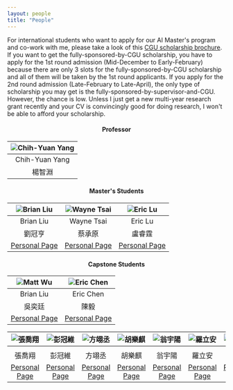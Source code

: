 ```yaml
---
layout: people
title: "People"
---
```

For international students who want to apply for our AI Master's program and co-work with me, please take a look of this [CGU scholarship brochure](http://yangchihyuan.github.io/assets/CGU_Scholarships_info.pdf). If you want to get the fully-sponsored-by-CGU scholarship, you have to apply for the 1st round admission (Mid-December to Early-February) because there are only 3 slots for the fully-sponsored-by-CGU scholarship and all of them will be taken by the 1st round applicants.
If you apply for the 2nd round admission (Late-February to Late-April), the only type of scholarship you may get is the fully-sponsored-by-supervisor-and-CGU. However, the chance is low. Unless I just get a new multi-year research grant recently and your CV is convincingly good for doing research, I won't be able to afford your scholarship.



#### <center>Professor</center>

| ![Chih-Yuan Yang](http://yangchihyuan.github.io/assets/img/cyyang20241018.jpg)|
|:---:|
|Chih-Yuan Yang|
|楊智淵|

<p></p>

#### <center>Master's Students</center>

| ![Brian Liu](http://yangchihyuan.github.io/assets/img/Brian_Liu.jpg)|![Wayne Tsai](http://yangchihyuan.github.io/assets/img/Wayne_Tsai.jpg)|![Eric Lu](http://yangchihyuan.github.io/assets/img/Eric_Lu.png)|
|:---:|:---:|:---:|
|Brian Liu|Wayne Tsai|Eric Lu|
|劉冠亨|蔡承原|盧睿霆|
|[Personal Page](http://yangchihyuan.github.io/people/Brian_Liu)|[Personal Page](http://yangchihyuan.github.io/people/Wayne_Tsai)|[Personal Page](http://yangchihyuan.github.io/people/Eric_Lu)|

<p></p>

#### <center>Capstone Students</center>

| ![Matt Wu](http://yangchihyuan.github.io/assets/img/Matt_Wu.png)|![Eric Chen](http://yangchihyuan.github.io/assets/img/Eric_Chen.jpg)|
|:---:|:---:|
|Brian Liu|Eric Chen|
|吳奕廷|陳毅|
|[Personal Page](http://yangchihyuan.github.io/people/Matt_Wu)|[Personal Page](http://yangchihyuan.github.io/people/Eric_Chen)|

|![張喬翔](http://yangchihyuan.github.io/assets/img/Man_Portrait.jpg)|![彭冠維](http://yangchihyuan.github.io/assets/img/Man_Portrait.jpg)|![方翊丞](http://yangchihyuan.github.io/assets/img/Man_Portrait.jpg)|![胡樂麒](http://yangchihyuan.github.io/assets/img/Man_Portrait.jpg)|![翁宇陽](http://yangchihyuan.github.io/assets/img/Man_Portrait.jpg)|![羅立安](http://yangchihyuan.github.io/assets/img/Man_Portrait.jpg)|![陳威誠](http://yangchihyuan.github.io/assets/img/Man_Portrait.jpg)|![楊皓丞](http://yangchihyuan.github.io/assets/img/Man_Portrait.jpg)|
|:---:|:---:|:---:|:---:|:---:|:---:|:---:|:---:|
|||||||||
|張喬翔|彭冠維|方翊丞|胡樂麒|翁宇陽|羅立安|陳威誠|楊皓丞|
[Personal Page](http://yangchihyuan.github.io/people/Eric_Chen)|[Personal Page](http://yangchihyuan.github.io/people/Eric_Chen)|[Personal Page](http://yangchihyuan.github.io/people/Eric_Chen)|[Personal Page](http://yangchihyuan.github.io/people/Eric_Chen)|[Personal Page](http://yangchihyuan.github.io/people/Eric_Chen)|[Personal Page](http://yangchihyuan.github.io/people/Eric_Chen)|[Personal Page](http://yangchihyuan.github.io/people/Eric_Chen)|[Personal Page](http://yangchihyuan.github.io/people/Eric_Chen)|
